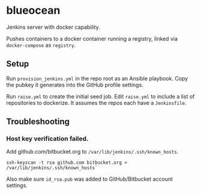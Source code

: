# blueocean
Jenkins server with docker capability.

Pushes containers to a docker container running a registry, linked via `docker-compose` as `registry`.

## Setup
Run `provision_jenkins.yml` in the repo root as an Ansible playbook. Copy the pubkey it generates into the GitHub profile settings.

Run `raise.yml` to create the initial seed job. Edit `raise.yml` to include a list of repositories to dockerize. It assumes the repos each have a `Jenkinsfile`.

## Troubleshooting

### Host key verification failed.
Add github.com/bitbucket.org to `/var/lib/jenkins/.ssh/known_hosts`.

```
ssh-keyscan -t rsa github.com bitbucket.org > /var/lib/jenkins/.ssh/known_hosts`
```

Also make sure `id_rsa.pub` was added to GitHub/Bitbucket account settings.
